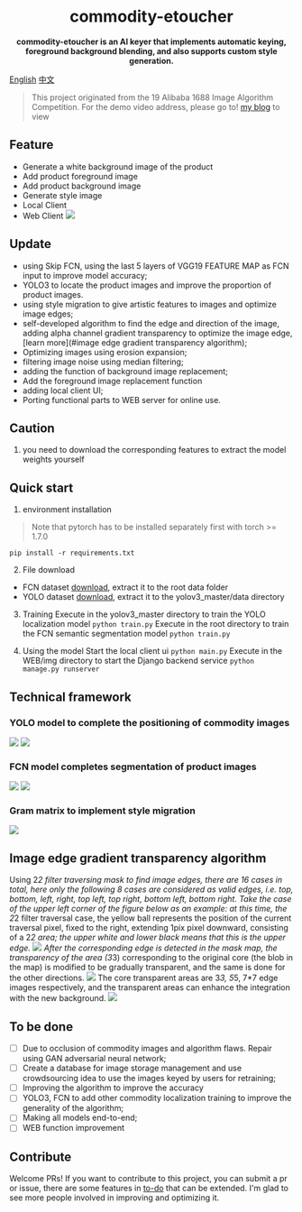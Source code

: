 <h1 align="center">
    commodity-etoucher
</h1>
<p align="center">
  <strong>commodity-etoucher is an AI keyer that implements automatic keying, foreground background blending, and also supports custom style generation.</strong>
</p>


[English](/README_en.md) [中文](/README.md)

> This project originated from the 19 Alibaba 1688 Image Algorithm Competition. For the demo video address, please go to! [my blog](http://img.cmlt.fun/article/fcn演示.mp4) to view

## Feature
- Generate a white background image of the product
- Add product foreground image
- Add product background image
- Generate style image
- Local Client
- Web Client
![](http://img.cmlt.fun/article/20230617144416.png)

## Update
- using Skip FCN, using the last 5 layers of VGG19 FEATURE MAP as FCN input to improve model accuracy;
- YOLO3 to locate the product images and improve the proportion of product images.
- using style migration to give artistic features to images and optimize image edges;
- self-developed algorithm to find the edge and direction of the image, adding alpha channel gradient transparency to optimize the image edge, [learn more](#image edge gradient transparency algorithm);
- Optimizing images using erosion expansion;
- filtering image noise using median filtering;
- adding the function of background image replacement;
- Add the foreground image replacement function
- adding local client UI;
- Porting functional parts to WEB server for online use.


## Caution
1. you need to download the corresponding features to extract the model weights yourself

## Quick start

1. environment installation
> Note that pytorch has to be installed separately first with torch >= 1.7.0

`pip install -r requirements.txt`

2. File download
- FCN dataset [download](http://img.cmlt.fun/article/fcnbagdata.zip), extract it to the root data folder
- YOLO dataset [download](http://img.cmlt.fun/article/yolobagdata.zip), extract it to the yolov3_master/data directory
3. Training
Execute in the yolov3_master directory to train the YOLO localization model
`python train.py`
Execute in the root directory to train the FCN semantic segmentation model
`python train.py`

4. Using the model
Start the local client ui
`python main.py`
Execute in the WEB/img directory to start the Django backend service
`python manage.py runserver`

## Technical framework
### YOLO model to complete the positioning of commodity images
![](http://img.cmlt.fun/article/20230617151406.png)
![](http://img.cmlt.fun/article/20230617151429.png)

### FCN model completes segmentation of product images
![](http://img.cmlt.fun/article/20230617151742.png)
![](http://img.cmlt.fun/article/20230617151812.png)

### Gram matrix to implement style migration
![](http://img.cmlt.fun/article/20230617151855.png)

## Image edge gradient transparency algorithm
Using 2*2 filter traversing mask to find image edges, there are 16 cases in total, here only the following 8 cases are considered as valid edges, i.e. top, bottom, left, right, top left, top right, bottom left, bottom right. Take the case of the upper left corner of the figure below as an example: at this time, the 2*2 filter traversal case, the yellow ball represents the position of the current traversal pixel, fixed to the right, extending 1pix pixel downward, consisting of a 2*2 area; the upper white and lower black means that this is the upper edge.
![](http://img.cmlt.fun/article/20230617152620.png)
After the corresponding edge is detected in the mask map, the transparency of the area (3*3) corresponding to the original core (the blob in the map) is modified to be gradually transparent, and the same is done for the other directions.
![](http://img.cmlt.fun/article/20230617153343.png)
The core transparent areas are 3*3, 5*5, 7*7 edge images respectively, and the transparent areas can enhance the integration with the new background.
![](http://img.cmlt.fun/article/20230617153408.png)

## To be done
- [ ] Due to occlusion of commodity images and algorithm flaws. Repair using GAN adversarial neural network;
- [ ] Create a database for image storage management and use crowdsourcing idea to use the images keyed by users for retraining;
- [ ] Improving the algorithm to improve the accuracy
- [ ] YOLO3, FCN to add other commodity localization training to improve the generality of the algorithm;
- [ ] Making all models end-to-end;
- [ ] WEB function improvement

## Contribute
Welcome PRs! If you want to contribute to this project, you can submit a pr or issue, there are some features in [to-do](#to-do) that can be extended. I'm glad to see more people involved in improving and optimizing it.